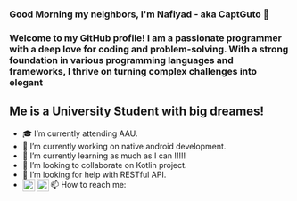 ### Good Morning my neighbors, I'm Nafiyad - aka CaptGuto 👋

<h3>Welcome to my GitHub profile! I am a passionate programmer with a deep love for coding and problem-solving. With a strong foundation in various programming languages and frameworks, I thrive on turning complex challenges into elegant 

## Me is a University Student with big dreames!
- 🎓 I’m currently attending AAU.
- 🔭 I’m currently working on native android development. 
- 🌱 I’m currently learning as much as I can !!!!!
- 👯 I’m looking to collaborate on Kotlin project.
- 🤔 I’m looking for help with RESTful API.
- 📫 How to reach me:
        [<img align="left" alt="theWebSite" width="22px" src="https://raw.githubusercontent.com/iconic/open-iconic/master/svg/global.svg" />](https://www.IdonthaveanywhywouldIhaveany.com/)
        [<img align="left" alt="theinstagram" width="22px" src="https://raw.githubusercontent.com/iconic/open-iconic/master/svg/instagram.svg" />](https://www.instagram.com/b.ru.ck/)


<!--
**CaptGuto/CaptGuto** is a ✨ _special_ ✨ repository because its `README.md` (this file) appears on your GitHub profile.

Here are some ideas to get you started:

- 🔭 I’m currently working on ...
- 🌱 I’m currently learning ...
- 👯 I’m looking to collaborate on ...
- 🤔 I’m looking for help with ...
- 💬 Ask me about ...
- 📫 How to reach me: ...
- 😄 Pronouns: ...
- ⚡ Fun fact: ...
-->
